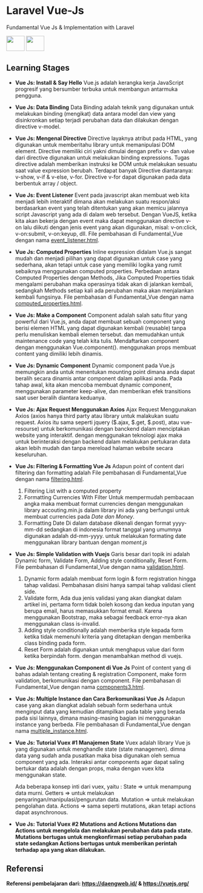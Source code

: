 # Laravel Vue-Js
Fundamental Vue Js &amp; Implementation with Laravel 

<img src="https://upload.wikimedia.org/wikipedia/commons/thumb/9/9a/Laravel.svg/1200px-Laravel.svg.png" height="40" width="48">
<img src="https://vuejs.org/images/logo.png" height="40" width="48">

## Learning Stages

- <b>Vue Js: Install & Say Hello</b>
  Vue.js adalah kerangka kerja JavaScript progresif yang bersumber terbuka untuk membangun antarmuka pengguna.

- <b>Vue Js: Data Binding</b>
  Data Binding adalah teknik yang digunakan untuk melakukan binding (mengikat) data antara model dan view yang disinkronkan setiap terjadi perubahan data dan dilakukan dengan directive v-model.

- <b>Vue Js: Mengenal Directive</b>
  Directive layaknya atribut pada HTML, yang digunakan untuk memberitahu library untuk memanipulasi DOM element. Directive memiliki ciri yakni dimulai dengan prefix v- dan value dari directive digunakan untuk melakukan binding expressions. Tugas directive adalah memberikan instruksi ke DOM untuk melakukan sesuatu saat value expression berubah. Terdapat banyak Directive diantaranya: v-show, v-if & v-else, v-for. Directive v-for dapat digunakan pada data berbentuk array / object.

- <b>Vue Js: Event Listener</b>
  Event pada javascript akan membuat web kita menjadi lebih interaktif dimana akan melakukan suatu respon/aksi berdasarkan event yang telah ditentukan yang akan memicu jalannya script Javascript yang ada di dalam web tersebut. Dengan VueJS, ketika kita akan bekerja dengan event maka dapat menggunakan directive v-on lalu diikuti dengan jenis event yang akan digunakan, misal: v-on:click, v-on:submit, v-on:keyup, dll. File pembahasan di Fundamental_Vue dengan nama [event_listener.html](https://github.com/Sigit-Wasis/Laravel-Vue-Js/blob/master/Fundamental_Vue/event_listener.html).

- <b>Vue Js: Computed Properties</b>
  Inline expression didalam Vue.js sangat mudah dan menjadi pilihan yang dapat digunakan untuk case yang sederhana, akan tetapi untuk case yang memiliki logika yang rumit sebaiknya menggunakan computed properties. Perbedaan antara Computed Properties dengan Methods, Jika Computed Properties tidak mengalami perubahan maka operasinya tidak akan di jalankan kembali, sedangkah Methods setiap kali ada perubahan maka akan menjalankan kembali fungsinya. File pembahasan di Fundamental_Vue dengan nama [computed_properties.html](https://github.com/Sigit-Wasis/Laravel-Vue-Js/blob/master/Fundamental_Vue/computed_properties.html).

- <b>Vue Js: Make a Component</b>
  Component adalah salah satu fitur yang powerful dari Vue.js, anda dapat membuat sebuah component yang berisi elemen HTML yang dapat digunakan kembali (reusable) tanpa perlu menuliskan kembali elemen tersebut. dan memudahkan untuk maintenance code yang telah kita tulis. Mendaftarkan component dengan menggunakan Vue.component(). menggunakan props membuat content yang dimiliki lebih dinamis.

- <b>Vue Js: Dynamic Component</b>
  Dynamic component pada Vue.js memungkin anda untuk menentukan mounting point dimana anda dapat beralih secara dinamis antar component dalam aplikasi anda. Pada tahap awal, kita akan mencoba membuat dynamic component, menggunakan parameter keep-alive, dan memberikan efek transitions saat user beralih diantara keduanya.

- <b>Vue Js: Ajax Request Menggunakan Axios</b>
  Ajax Request Menggunakan Axios (axios hanya third party atau library untuk malakukan suatu request. Axios itu sama seperti jquery ($.ajax, $.get, $.post), atau vue-resourse) untuk berkomunikasi dengan banckend dalam menciptakan website yang interaktif. dengan menggunakan teknologi ajax maka untuk berinteraksi dengan backend dalam melakukan pertukaran data akan lebih mudah dan tanpa mereload halaman website secara keseluruhan.

- <b>Vue Js: Filtering & Formatting Vue Js</b>
  Adapun point of content dari filtering dan formatting adalah 
  File pembahasan di Fundamental_Vue dengan nama [filtering.html](https://github.com/Sigit-Wasis/Laravel-Vue-Js/blob/master/Fundamental_Vue/filtering.html).
  1. Filtering List with a computed property
  2. Formatting Currencies With Filter
     Untuk mempermudah pembacaan angka maka membuat format currencies dengan menggunakan library accouting.min.js
     dalam library ini ada yang berfungsi untuk membuat currencies pada <i>Date dan Money</i>.
  3. Formatting Date
     Di dalam database dikenali dengan format yyyy-mm-dd sedangkan di indonesia format tanggal yang umumnya digunakan adalah dd-mm-yyyy.
     untuk melakukan formating date menggunakan library bantuan dengan <i>moment.js</i>

- <b>Vue Js: Simple Validation with Vuejs</b>
  Garis besar dari topik ini adalah Dynamic form, Validate Form, Adding style conditionally, Reset Form.
  File pembahasan di Fundamental_Vue dengan nama [validation.html](https://github.com/Sigit-Wasis/Laravel-Vue-Js/blob/master/Fundamental_Vue/validation.html).
  1. Dynamic form adalah membuat form login & form registration hingga tahap validasi. Pembahasan disini hanya sampai tahap validasi client side.
  2. Validate form, Ada dua jenis validasi yang akan diangkat dalam artikel ini, pertama form tidak boleh kosong dan kedua inputan yang berupa email, harus memasukkan format email. Karena menggunakan Bootstrap, maka sebagai feedback error-nya akan menggunakan class is-invalid.
  3. Adding style conditionally adalah memberika style kepada form ketika tidak memenuhi kriteria yang ditetapkan dengan memberika class binding pada form.
  4. Reset Form adalah digunakan untuk menghapus value dari form ketika berpindah form. dengan menambahkan method di vuejs.
  
- <b>Vue Js: Menggunakan Component di Vue Js</b>
  Point of content yang di bahas adalah tentang creating & registration Component, make form validation, berkomunikasi dengan component.
  File pembahasan di Fundamental_Vue dengan nama [components3.html](https://github.com/Sigit-Wasis/Laravel-Vue-Js/blob/master/Fundamental_Vue/components3.html).

- <b>Vue Js: Multiple Instance dan Cara Berkomunikasi Vue Js</b>
  Adapun case yang akan diangkat adalah sebuah form sederhana untuk menginput data yang kemudian ditampilkan pada table yang berada pada sisi lainnya, dimana masing-masing bagian ini menggunakan instance yang berbeda. File pembahasan di Fundamental_Vue dengan nama [multiple_instance.html](https://github.com/Sigit-Wasis/Laravel-Vue-Js/blob/master/Fundamental_Vue/multiple_instance.html).

- <b>Vue Js: Tutorial Vuex #1 Manajemen State</b>
  Vuex adalah library Vue js yang digunakan untuk menghandle state (state managemen). dimna data yang sudah anda pusatkan maka bisa digunakan oleh semua component yang ada. Interaksi antar components agar dapat saling bertukar data adalah dengan props, maka dengan vuex kita menggunakan state.

  Ada beberapa konsep inti dari vuex, yaitu :
    State => untuk menampung data murni.
    Getters => untuk melakukan penyaringan/manipulasi/pengurutan data.
    Mutation => untuk melakukan pengolahan data.
    Actions => sama seperti mutations, akan tetapi actions dapat asynchronous.

- <b>Vue Js: Tutorial Vuex #2 Mutations and Actions
  Mutations dan Actions untuk mengelola dan melakukan perubahan data pada state. Mutations bertugas untuk mengkonfirmasi setiap perubahan pada state sedangkan Actions bertugas untuk memberikan perintah terhadap apa yang akan dilakukan.
  
## Referensi
Referensi pembelajaran dari: https://daengweb.id/ & https://vuejs.org/ 